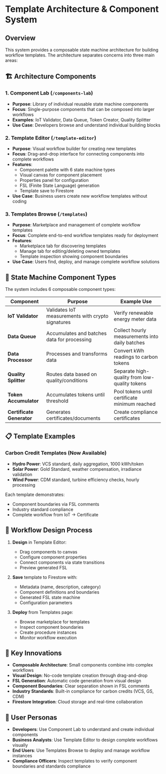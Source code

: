 # Template Architecture & Component System

## Overview

This system provides a composable state machine architecture for building workflow templates. The architecture separates concerns into three main areas:

## 🏗️ Architecture Components

### 1. **Component Lab** (`/components-lab`)
- **Purpose**: Library of individual reusable state machine components
- **Focus**: Single-purpose components that can be composed into larger workflows
- **Examples**: IoT Validator, Data Queue, Token Creator, Quality Splitter
- **Use Case**: Developers browse and understand individual building blocks

### 2. **Template Editor** (`/template-editor`) 
- **Purpose**: Visual workflow builder for creating new templates
- **Focus**: Drag-and-drop interface for connecting components into complete workflows
- **Features**:
  - Component palette with 6 state machine types
  - Visual canvas for component placement
  - Properties panel for configuration
  - FSL (Finite State Language) generation
  - Template save to Firestore
- **Use Case**: Business users create new workflow templates without coding

### 3. **Templates Browse** (`/templates`)
- **Purpose**: Marketplace and management of complete workflow templates
- **Focus**: Complete end-to-end workflow templates ready for deployment
- **Features**:
  - Marketplace tab for discovering templates
  - Manage tab for editing/deleting owned templates
  - Template inspection showing component boundaries
- **Use Case**: Users find, deploy, and manage complete workflow solutions

## 🔧 State Machine Component Types

The system includes 6 composable component types:

| Component | Purpose | Example Use |
|-----------|---------|-------------|
| **IoT Validator** | Validates IoT measurements with crypto signatures | Verify renewable energy meter data |
| **Data Queue** | Accumulates and batches data for processing | Collect hourly measurements into daily batches |
| **Data Processor** | Processes and transforms data | Convert kWh readings to carbon tokens |
| **Quality Splitter** | Routes data based on quality/conditions | Separate high-quality from low-quality tokens |
| **Token Accumulator** | Accumulates tokens until threshold | Pool tokens until certificate minimum reached |
| **Certificate Generator** | Generates certificates/documents | Create compliance certificates |

## 📋 Template Examples

### Carbon Credit Templates (Now Available)
- **Hydro Power**: VCS standard, daily aggregation, 1000 kWh/token
- **Solar Power**: Gold Standard, weather compensation, irradiance validation  
- **Wind Power**: CDM standard, turbine efficiency checks, hourly processing

Each template demonstrates:
- Component boundaries via FSL comments
- Industry standard compliance
- Complete workflow from IoT → Certificate

## 🔄 Workflow Design Process

1. **Design** in Template Editor:
   - Drag components to canvas
   - Configure component properties
   - Connect components via state transitions
   - Preview generated FSL

2. **Save** template to Firestore with:
   - Metadata (name, description, category)
   - Component definitions and boundaries
   - Generated FSL state machine
   - Configuration parameters

3. **Deploy** from Templates page:
   - Browse marketplace for templates
   - Inspect component boundaries
   - Create procedure instances
   - Monitor workflow execution

## 🌟 Key Innovations

- **Composable Architecture**: Small components combine into complex workflows
- **Visual Design**: No-code template creation through drag-and-drop
- **FSL Generation**: Automatic code generation from visual design
- **Component Boundaries**: Clear separation shown in FSL comments
- **Industry Standards**: Built-in compliance for carbon credits (VCS, GS, CDM)
- **Firestore Integration**: Cloud storage and real-time collaboration

## 🎯 User Personas

- **Developers**: Use Component Lab to understand and create individual components
- **Business Analysts**: Use Template Editor to design complete workflows visually
- **End Users**: Use Templates Browse to deploy and manage workflow instances
- **Compliance Officers**: Inspect templates to verify component boundaries and standards compliance